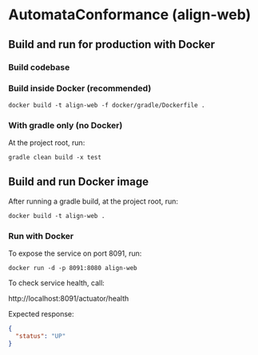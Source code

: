 # AutomataConformance (align-web)

## Build and run for production with Docker

### Build codebase

### Build inside Docker (recommended)

`docker build -t align-web -f docker/gradle/Dockerfile .`

### With gradle only (no Docker)

At the project root, run:

`gradle clean build -x test`

## Build and run Docker image

After running a gradle build, at the project root, run:

`docker build -t align-web .`

### Run with Docker

To expose the service on port 8091, run:

`docker run -d -p 8091:8080 align-web`

To check service health, call:

http://localhost:8091/actuator/health 

Expected response:

```json
{
  "status": "UP"
}
```

